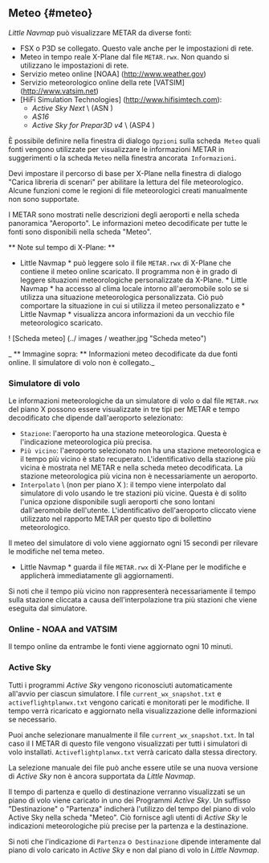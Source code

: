
## Meteo {#meteo}

_Little Navmap_ può visualizzare METAR da diverse fonti:

* FSX o P3D se collegato. Questo vale anche per le impostazioni di rete.
* Meteo in tempo reale X-Plane dal file `METAR.rwx`. Non quando si utilizzano le impostazioni di rete.
* Servizio meteo online [NOAA] (http://www.weather.gov)
* Servizio meteorologico online della rete [VATSIM] (http://www.vatsim.net)
* [HiFi Simulation Technologies] (http://www.hifisimtech.com):
  * _Active Sky Next_ \ (ASN \)
  * _AS16_
  * _Active Sky for Prepar3D v4_ \ (ASP4 \)

È possibile definire nella finestra di dialogo `Opzioni` sulla scheda` Meteo` quali fonti vengono utilizzate per visualizzare le informazioni METAR in suggerimenti o la scheda `Meteo` nella finestra ancorata` Informazioni`.

Devi impostare il percorso di base per X-Plane nella finestra di dialogo "Carica libreria di scenari" per abilitare la lettura del file meteorologico. Alcune funzioni come le regioni di file meteorologici creati manualmente non sono supportate.

I METAR sono mostrati nelle descrizioni degli aeroporti e nella scheda panoramica "Aeroporto". Le informazioni meteo decodificate per tutte le fonti sono disponibili nella scheda "Meteo".

** Note sul tempo di X-Plane: **
* Little Navmap * può leggere solo il file `METAR.rwx` di X-Plane che contiene il meteo online scaricato. Il programma non è in grado di leggere situazioni meteorologiche personalizzate da X-Plane. * Little Navmap * ha accesso al clima locale intorno all'aeromobile solo se si utilizza una situazione meteorologica personalizzata. Ciò può comportare la situazione in cui si utilizza il meteo personalizzato e * Little Navmap * visualizza ancora informazioni da un vecchio file meteorologico scaricato.

! [Scheda meteo] (../ images / weather.jpg "Scheda meteo")

_ ** Immagine sopra: ** Informazioni meteo decodificate da due fonti online. Il simulatore di volo non è collegato._

### Simulatore di volo

Le informazioni meteorologiche da un simulatore di volo o dal file `METAR.rwx` del piano X possono essere visualizzate in tre tipi per METAR e tempo decodificato che dipende dall'aeroporto selezionato:

* `Stazione`: l'aeroporto ha una stazione meteorologica. Questa è l'indicazione meteorologica più precisa.
* `Più vicino`: l'aeroporto selezionato non ha una stazione meteorologica e il tempo più vicino è stato recuperato. L'identificativo della stazione più vicina è mostrata nel METAR e nella scheda meteo decodificata. La stazione meteorologica più vicina non è necessariamente un aeroporto.
* `Interpolato` \ (non per piano X \): il tempo viene interpolato dal simulatore di volo usando le tre stazioni più vicine. Questa è di solito l'unica opzione disponibile sugli aeroporti che sono lontani dall'aeromobile dell'utente. L'identificativo dell'aeroporto cliccato viene utilizzato nel rapporto METAR per questo tipo di bollettino meteorologico.

Il meteo del simulatore di volo viene aggiornato ogni 15 secondi per rilevare le modifiche nel tema meteo.

* Little Navmap * guarda il file `METAR.rwx` di X-Plane per le modifiche e applicherà immediatamente gli aggiornamenti.

Si noti che il tempo più vicino non rappresenterà necessariamente il tempo sulla stazione cliccata a causa dell'interpolazione tra più stazioni che viene eseguita dal simulatore.

### Online - NOAA and VATSIM


Il tempo online da entrambe le fonti viene aggiornato ogni 10 minuti.

### Active Sky

Tutti i programmi _Active Sky_ vengono riconosciuti automaticamente all'avvio per ciascun simulatore.
I file `current_wx_snapshot.txt` e` activeflightplanwx.txt` vengono caricati e monitorati per le modifiche. Il tempo verrà ricaricato e aggiornato nella visualizzazione delle informazioni se necessario.

Puoi anche selezionare manualmente il file `current_wx_snapshot.txt`. In tal caso il
I METAR di questo file vengono visualizzati per tutti i simulatori di volo installati. `Activeflightplanwx.txt` verrà caricato dalla stessa directory.

La selezione manuale dei file può anche essere utile se una nuova versione di _Active Sky_ non è ancora supportata da _Little Navmap_.

Il tempo di partenza e quello di destinazione verranno visualizzati se un piano di volo viene caricato in uno dei Programmi _Active Sky_. Un suffisso "Destinazione" o "Partenza" indicherà l'utilizzo del tempo del piano di volo Active Sky nella scheda "Meteo". Ciò fornisce agli utenti di _Active Sky_ le indicazioni meteorologiche più precise per la partenza e la destinazione.

Si noti che l'indicazione di `Partenza` o` Destinazione` dipende interamente dal piano di volo caricato in _Active Sky_ e non dal piano di volo in _Little Navmap_.
